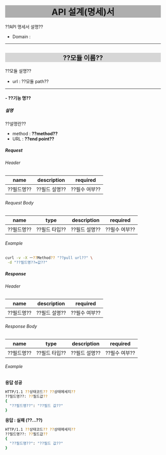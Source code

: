 <h1 style='background-color: rgba(55, 55, 55, 0.4); text-align: center'>API 설계(명세)서 </h1>

??API 명세서 설명??  

- Domain : <??도메인 주소??>    

***
  
<h2 style='background-color: rgba(55, 55, 55, 0.2); text-align: center'>??모듈 이름??</h2>

??모듈 설명??  
  
- url : ??모듈 path??  

***

#### - ??기능 명??  
  
##### 설명

??설명란??  

- method : **??method??**  
- URL : **??end point??**  

##### Request

###### Header

| name | description | required |
|---|:---:|:---:|
| ??필드명?? | ??필드 설명?? | ??필수 여부?? |

###### Request Body

| name | type | description | required |
|---|:---:|:---:|:---:|
| ??필드명?? | ??필드 타입?? | ??필드 설명?? | ??필수 여부?? |

###### Example

```bash
curl -v -X ㅡ??Method?? "??pull url??" \
 -d "??필드명??=값??"
```

##### Response

###### Header

| name | description | required |
|---|:---:|:---:|
| ??필드명?? | ??필드 설명?? | ??필수 여부?? |

###### Response Body

| name | type | description | required |
|---|:---:|:---:|:---:|
| ??필드명?? | ??필드 타입?? | ??필드 설명?? | ??필수 여부?? |

###### Example

**응답 성공**
```bash
HTTP/1.1 ??상태코드?? ??상태메세지??
??필드명??: ??필드값??
{
  "??필드명??": "??필드 값??"
}
```

**응답 : 실패 (??...??)**
```bash
HTTP/1.1 ??상태코드?? ??상태메세지??
??필드명??: ??필드값??
{
  "??필드명??": "??필드 값??"
}
```